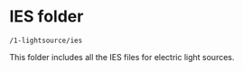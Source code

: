 # IES folder

`/1-lightsource/ies`

This folder includes all the IES files for electric light sources.
